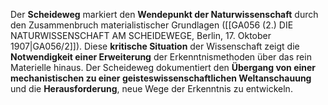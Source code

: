 
Der **Scheideweg** markiert den **Wendepunkt der Naturwissenschaft** durch den Zusammenbruch materialistischer Grundlagen ([[GA056 (2.) DIE NATURWISSENSCHAFT AM SCHEIDEWEGE, Berlin, 17. Oktober 1907|GA056/2]]). Diese **kritische Situation** der Wissenschaft zeigt die **Notwendigkeit einer Erweiterung** der Erkenntnismethoden über das rein Materielle hinaus. Der Scheideweg dokumentiert den **Übergang von einer mechanistischen zu einer geisteswissenschaftlichen Weltanschauung** und die **Herausforderung**, neue Wege der Erkenntnis zu entwickeln.
